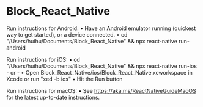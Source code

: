 # Block_React_Native

Run instructions for Android:
• Have an Android emulator running (quickest way to get started), or a device connected.
• cd "/Users/huihu/Documents/Block_React_Native" && npx react-native run-android

Run instructions for iOS:
• cd "/Users/huihu/Documents/Block_React_Native" && npx react-native run-ios - or -
• Open Block_React_Native/ios/Block_React_Native.xcworkspace in Xcode or run "xed -b ios"
• Hit the Run button

Run instructions for macOS:
• See https://aka.ms/ReactNativeGuideMacOS for the latest up-to-date instructions.
